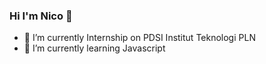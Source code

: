 ### Hi I'm Nico 👋

- 🔭 I’m currently Internship on PDSI Institut Teknologi PLN
- 🌱 I’m currently learning Javascript


